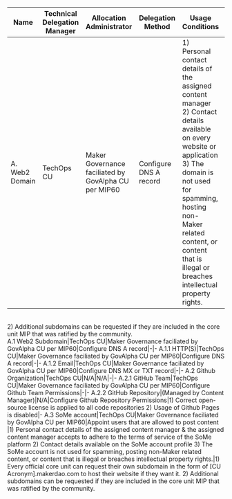 Name|Technical Delegation Manager|Allocation Administrator|Delegation Method|Usage Conditions|Allocation Policy
-|-|-|-|-|-
A. Web2 Domain|TechOps CU|Maker Governance faciliated by GovAlpha CU per MIP60|Configure DNS A record|1) Personal contact details of the assigned content manager<br>2) Contact details available on every website or application<br>3) The domain is not used for spamming, hosting non-Maker related content, or content that is illegal or breaches intellectual property rights.|1) Every official core unit can request their own subdomain in the form of [CU Acronym].makerdao.com to host their website if they want it.<br>2) Additional subdomains can be requested if they are included in the core unit MIP that was ratified by the community.<br>
A.1 Web2 Subdomain|TechOps CU|Maker Governance faciliated by GovAlpha CU per MIP60|Configure DNS A record|-|-
A.1.1 HTTP(S)|TechOps CU|Maker Governance faciliated by GovAlpha CU per MIP60|Configure DNS A record|-|-
A.1.2 Email|TechOps CU|Maker Governance faciliated by GovAlpha CU per MIP60|Configure DNS MX or TXT record|-|-
A.2 Github Organization|TechOps CU|N/A|N/A|-|-
A.2.1 GitHub Team|TechOps CU|Maker Governance faciliated by GovAlpha CU per MIP60|Configure Github Team Permissions|-|-
A.2.2 GitHub Repository|(Managed by Content Manager)|N/A|Configure Github Repository Permissions|1) Correct open-source license is applied to all code repositories
2) Usage of Github Pages is disabled|-
A.3 SoMe account|TechOps CU|Maker Governance faciliated by GovAlpha CU per MIP60|Appoint users that are allowed to post content |1) Personal contact details of the assigned content manager & the assigned content manager accepts to adhere to the terms of service of the SoMe platform
2) Contact details available on the SoMe account profile
3) The SoMe account is not used for spamming, posting non-Maker related content, or content that is illegal or breaches intellectual property rights.|1) Every official core unit can request their own subdomain in the form of [CU Acronym].makerdao.com to host their website if they want it.
2) Additional subdomains can be requested if they are included in the core unit MIP that was ratified by the community.

